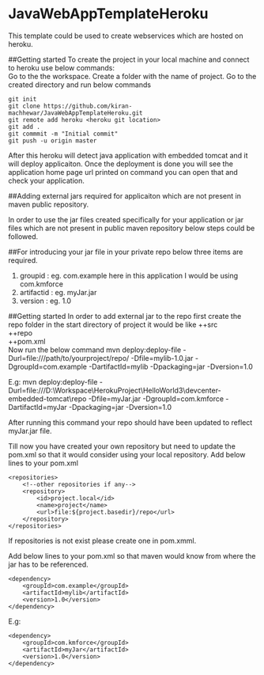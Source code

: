 # JavaWebAppTemplateHeroku

This template could be used to create webservices which are hosted on heroku.

##Getting started
To create the project in your local machine and connect to heroku use below commands:  
Go to the the workspace. Create a folder with the name of project. Go to the created directory and run below commands
```
git init
git clone https://github.com/kiran-machhewar/JavaWebAppTemplateHeroku.git
git remote add heroku <heroku git location>
git add .
git commmit -m "Initial commit"
git push -u origin master
```
After this heroku will detect java application with embedded tomcat and it will deploy applicaiton. 
Once the deployment is done you will see the application home page url printed on command you can open that and check your application.

##Adding external jars required for applicaiton which are not present in maven public repository.

In order to use the jar files created specifically for your application or jar files which are 
not present in public maven repository below steps could be followed.


##For introducing your jar file in your private repo below three items are required.
1. groupid     : eg. com.example here in this application I would be using com.kmforce  
2. artifactid  : eg. myJar.jar  
3. version     : eg. 1.0

##Getting started
In order to add external jar to the repo first create the repo folder in the start directory of project it would be like
++src  
++repo  
++pom.xml  
Now run the below command 
mvn deploy:deploy-file -Durl=file:///path/to/yourproject/repo/ -Dfile=mylib-1.0.jar -DgroupId=com.example -DartifactId=mylib -Dpackaging=jar -Dversion=1.0

E.g: mvn deploy:deploy-file -Durl=file:///D:\Workspace\HerokuProject\HelloWorld3\devcenter-embedded-tomcat\repo -Dfile=myJar.jar -DgroupId=com.kmforce -DartifactId=myJar -Dpackaging=jar -Dversion=1.0

After running this command your repo should have been updated to reflect myJar.jar file.  

Till now you have created your own repository but need to update the pom.xml so that it would consider using your local repository. Add below lines to your pom.xml
```
<repositories>
    <!--other repositories if any-->
    <repository>
        <id>project.local</id>
        <name>project</name>
        <url>file:${project.basedir}/repo</url>
    </repository>
</repositories>
```
If repositories is not exist please create one in pom.xmml.  

Add below lines to your pom.xml so that maven would know from where the jar has to be referenced.
```
<dependency>
    <groupId>com.example</groupId>
    <artifactId>mylib</artifactId>
    <version>1.0</version>
</dependency>
```
E.g:
```
<dependency>
    <groupId>com.kmforce</groupId>
    <artifactId>myJar</artifactId>
    <version>1.0</version>
</dependency>
```
